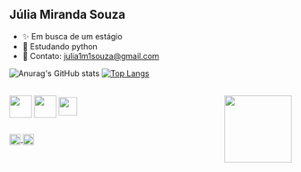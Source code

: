 ## Júlia Miranda Souza

- ✨ Em busca de um estágio
- 🌱 Estudando python
- 📲 Contato: julia1m1souza@gmail.com

<div>
  
  ![Anurag's GitHub stats](https://github-readme-stats.vercel.app/api?username=juliams2210&show_icons=true&hide=contribs,prs&cache_seconds=86400&theme=cobalt)
  [![Top Langs](https://github-readme-stats.vercel.app/api/top-langs/?username=juliams2210&show_icons=true&hide=contribs,prs&cache_seconds=86400&theme=cobalt)](https://github.com/juliams2210/github-readme-stats)
</div>
<div style="display: inline_block"><br>
  <img align="center" alte="ju-python" height="40" src="https://cdn.jsdelivr.net/gh/devicons/devicon@latest/icons/python/python-original.svg">
  <img align="center" alte="ju-github" height="40" src="https://github.com/user-attachments/assets/d27147a3-2df0-4442-ac09-a7bdf429c660">
  <img align="center" alte="ju-canva" height="33" src="https://cdn.jsdelivr.net/gh/devicons/devicon@latest/icons/canva/canva-original.svg">
  <img align="right" alte="ju-gif" height="120" src="https://i.gifer.com/2iFb.gif">
</div>

##
<div> 
  <a href = "https://www.linkedin.com/in/júlia-miranda-souza-355280282/"><img align="center" alte="ju-python" height="20" src="https://img.shields.io/badge/LinkedIn-0077B5?style=for-the-badge&logo=linkedin&logoColor=white">
  <a href = "mailto:julia1m1souza@gmail.com"><img align="center" alte="ju-python" height="20" src="https://img.shields.io/badge/Gmail-D14836?style=for-the-badge&logo=gmail&logoColor=white">


  
</div>

